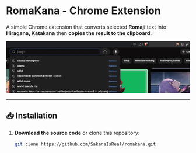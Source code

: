 # RomaKana - Chrome Extension  

A simple Chrome extension that converts selected **Romaji** text into **Hiragana, Katakana** then **copies the result to the clipboard**.  

![Demo](demo.gif)  



---

## 📥 Installation  
1. **Download the source code** or clone this repository:  
   ```bash
   git clone https://github.com/SakanaIsReal/romakana.git